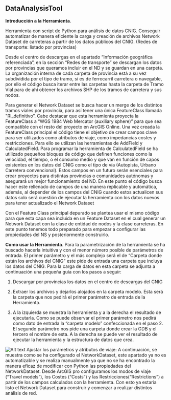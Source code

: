 ## DataAnalysisTool
**Introducción a la Herramienta**.

Herramienta con script de Python para análisis de datos CNIG. Conseguir automatizar de manera eficiente la carga y creación de archivos Network Dataset de carreteras a partir de los datos públicos del CNIG. (Redes de transporte: listado por provincias)

Desde el centro de descargas en el apartado “Información geográfica referenciada”, en la sección “Redes de transporte” se descargan los datos por provincias que queramos incluir en el ND y se guardan en una carpeta. La organización interna de cada carpeta de provincia está a su vez subdividida por el tipo de tramo, si es de ferrocarril carretera o navegable, por ello el código busca iterar entre las carpetas hasta la carpeta de Tramo Vial para de ahí obtener los archivos SHP de los tramos de carretera y sus nodos.

Para generar el Network Dataset se busca hacer un merge de los distintos tramos viales por provincia, para así tener una única FeatureClass llamada "RI_definitivo”. Cabe destacar que esta herramienta proyecta la FeatureClass a “WGS 1984 Web Mercator (auxiliary sphere)” para que sea compatible con el resto del proyecto en ArcGIS Online. Una vez creada la FeatureClass principal el código tiene el objetivo de crear campos clave para ser utilizados como atributos de viaje, como impedancias costes y restricciones. Para ello se utilizan las herramientas de AddField y CalculatedField. Para programar la herramienta de CalculatedField se ha utilizado pequeños bloques de código que definen funciones como la velocidad, el tiempo, o el consumo medio y que van en función de capos existentes en los datos del CNIG como el tipo de vía (Autopista, Urbano Carretera convencional). Estos campos en un futuro serán esenciales para crear proyectos para distintas provincias o comunidades autónomas y asegurará un mejor funcionamiento del ND. En este punto el código busca hacer este rellenado de campos de una manera replicable y automática, además, al depender de los campos del CNIG cuando estos actualicen sus datos solo será cuestión de ejecutar la herramienta con los datos nuevos para tener actualizado el Network Dataset
 
Con el Feature Class principal depurado se plantea usar el mismo código para que esta capa sea incluida en un Feature Dataset en el cual generar un Network Dataset con la clase de entidad de nodos y la clase carreteras. En este punto tenemos todo preparado para empezar a configurar las propiedades del NS y posteriormente construirlo.

**Como usar la Herramienta**.
Para la parametrización de la herramienta se ha buscado hacerla intuitiva y con el menor número posible de parámetros de entrada.
El primer parámetro y el más complejo será el de “Carpeta donde están los archivos del CNIG” este pide de entrada una carpeta que incluya los datos del CNIG. Para la carga de datos en esta carpeta se adjunta a continuación una pequeña guía con los pasos a seguir:
 
1. Descargar por provincias los datos en el centro de descargas del CNIG
 

 
2. Extraer los archivos y dejarlos alojados en la carpeta modelo. Esta será la carpeta que nos pedirá el primer parámetro de entrada de la Herramienta. 


3. A la izquierda se muestra la herramienta y a la derecha el resultado de ejecutarla. Como se puede observar el primer parámetro nos pedirá como dato de entrada la “carpeta modelo” confeccionada en el paso 2. 
El segundo parámetro nos pide una carpeta donde crear la GDB y el tercero el nombre de esta.
A la derecha se puede ver el resultado de ejecutar la herramienta y la estructura de datos que crea.


![Alt text](/relative/path/Screenshot/screenshot.png?raw=true "Optional Title")
Ajustar los parámetros y atributos de viaje:
A continuación, se muestra como se ha configurado el NetworkDataset, este apartado ya no es automatizable y se realiza manualmente ya que no se ha encontrado la manera eficaz de modificar con Python las propiedades del NetworkDataset. Desde ArcGIS pro configuramos los modos de viaje (“Travel models”), los Costes (“Costs”) y las Restricciones(“Restrictions”) a partir de los campos calculados con la herramienta. Con esto ya estaría listo el Network Dataset para construir y comenzar a realizar distintos análisis de red.
